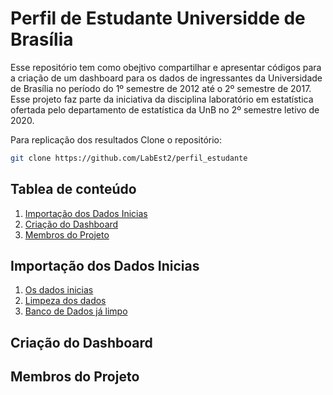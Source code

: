 # Perfil de Estudante Universidde de Brasília

Esse repositório tem como obejtivo compartilhar e apresentar códigos para a criação de um dashboard para os dados de ingressantes da Universidade de Brasília no período do 1º semestre de 2012 até o 2º semestre de 2017.
Esse projeto faz parte da iniciativa da disciplina laboratório em estatística ofertada pelo departamento de estatística da UnB no 2º semestre letivo de 2020.

Para replicação dos resultados Clone o repositório:

```sh
git clone https://github.com/LabEst2/perfil_estudante
```

## Tablea de conteúdo 
1. [Importação dos Dados Inicias](#Importação-dos-Dados-Inicias )
2. [Criação do Dashboard](#Criação-do-Dashboard)
3. [Membros do Projeto](#Membros-do-Projeto)


## Importação dos Dados Inicias 
1. [Os dados inicias](bancofinalreduzido_12012_22017_m_PerfEstudante.zip)
2. [Limpeza dos dados](https://github.com/LabEst2/perfil_estudante/blob/main/limpezabanco.R)
3. [Banco de Dados já limpo](https://github.com/LabEst2/perfil_estudante/blob/main/estudanteunb.rar)

## Criação do Dashboard


## Membros do Projeto
